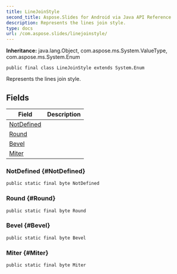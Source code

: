 ```yaml
---
title: LineJoinStyle
second_title: Aspose.Slides for Android via Java API Reference
description: Represents the lines join style.
type: docs
url: /com.aspose.slides/linejoinstyle/
---
```

**Inheritance:**
java.lang.Object, com.aspose.ms.System.ValueType, com.aspose.ms.System.Enum
```
public final class LineJoinStyle extends System.Enum
```

Represents the lines join style.
## Fields

| Field | Description |
| --- | --- |
| [NotDefined](#NotDefined) |  |
| [Round](#Round) |  |
| [Bevel](#Bevel) |  |
| [Miter](#Miter) |  |
### NotDefined {#NotDefined}
```
public static final byte NotDefined
```




### Round {#Round}
```
public static final byte Round
```




### Bevel {#Bevel}
```
public static final byte Bevel
```




### Miter {#Miter}
```
public static final byte Miter
```




